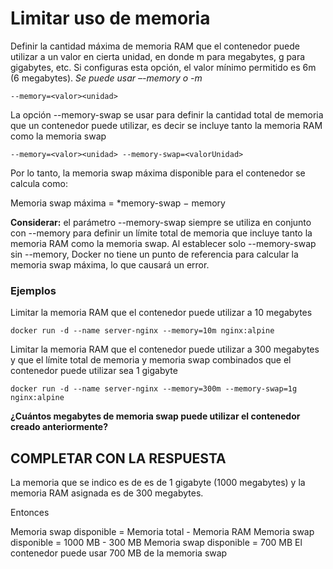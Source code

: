 # Limitar uso de memoria
Definir la cantidad máxima de memoria RAM que el contenedor puede utilizar a un valor en cierta unidad, en donde m para megabytes, g para gigabytes, etc.
Si configuras esta opción, el valor mínimo permitido es 6m (6 megabytes).
_Se puede usar –-memory o -m_
```
--memory=<valor><unidad>
```
La opción --memory-swap se usar para definir la cantidad total de memoria que un contenedor puede utilizar, es decir se incluye tanto la memoria RAM como la memoria swap
```
--memory=<valor><unidad> --memory-swap=<valorUnidad>
```
Por lo tanto, la memoria swap máxima disponible para el contenedor se calcula como:

Memoria swap máxima = *memory-swap − memory

**Considerar:** el parámetro --memory-swap siempre se utiliza en conjunto con --memory para definir un límite total de memoria que incluye tanto la memoria RAM como la memoria swap. Al establecer solo --memory-swap sin --memory, Docker no tiene un punto de referencia para calcular la memoria swap máxima, lo que causará un error.

### Ejemplos
Limitar la memoria RAM que el contenedor puede utilizar a 10 megabytes
```
docker run -d --name server-nginx --memory=10m nginx:alpine
```

Limitar la memoria RAM que el contenedor puede utilizar a 300 megabytes y que el límite total de memoria y memoria swap combinados que el contenedor puede utilizar sea 1 gigabyte
```
docker run -d --name server-nginx --memory=300m --memory-swap=1g nginx:alpine
```
**¿Cuántos megabytes de memoria swap puede utilizar el contenedor creado anteriormente?**
## COMPLETAR CON LA RESPUESTA

La memoria que se indico es de es de 1 gigabyte (1000 megabytes) y la memoria RAM asignada es de 300 megabytes. 

Entonces

Memoria swap disponible = Memoria total - Memoria RAM
Memoria swap disponible = 1000 MB - 300 MB
Memoria swap disponible = 700 MB
El contenedor puede usar 700 MB de la memoria swap

